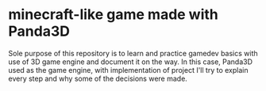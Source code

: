 # minecraft-like game made with Panda3D
Sole purpose of this repository is to learn and practice gamedev basics with use of 3D game engine and document it on the way. In this case, Panda3D used as the game engine, with implementation of project I'll try to explain every step and why some of the decisions were made.
